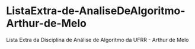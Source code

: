# ListaExtra-de-AnaliseDeAlgoritmo-Arthur-de-Melo
Lista Extra da Disciplina de Análise de Algoritmo da UFRR - Arthur de Melo
